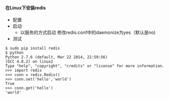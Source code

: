 #### 在Linux下安装redis
* 配置
* 启动
    * 以服务的方式启动
    修改redis.conf中的daemonize为yes（默认是no)
* 测试
```
$ sudo pip install redis
$ python
Python 2.7.6 (default, Mar 22 2014, 22:59:56)
[GCC 4.8.2] on linux2
Type "help", "copyright", "credits" or "license" for more information.
>>> import redis
>>> conn = redis.Redis()
>>> conn.set('hello','world')
True
>>> conn.get('hello')
'world'
````